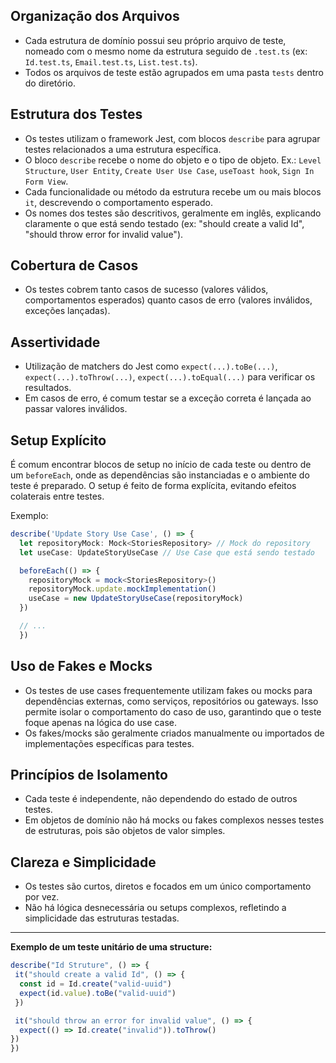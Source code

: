 
## Organização dos Arquivos

- Cada estrutura de domínio possui seu próprio arquivo de teste, nomeado com o mesmo nome da estrutura seguido de `.test.ts` (ex: `Id.test.ts`, `Email.test.ts`, `List.test.ts`).
- Todos os arquivos de teste estão agrupados em uma pasta `tests` dentro do diretório.

## Estrutura dos Testes

- Os testes utilizam o framework Jest, com blocos `describe` para agrupar testes relacionados a uma estrutura específica.
- O bloco `describe` recebe o nome do objeto e o tipo de objeto. Ex.: `Level Structure`, `User Entity`, `Create User Use Case`, `useToast hook`, `Sign In Form View`.
- Cada funcionalidade ou método da estrutura recebe um ou mais blocos `it`, descrevendo o comportamento esperado.
- Os nomes dos testes são descritivos, geralmente em inglês, explicando claramente o que está sendo testado (ex: "should create a valid Id", "should throw error for invalid value").

## Cobertura de Casos

- Os testes cobrem tanto casos de sucesso (valores válidos, comportamentos esperados) quanto casos de erro (valores inválidos, exceções lançadas).

## Assertividade

- Utilização de matchers do Jest como `expect(...).toBe(...)`, `expect(...).toThrow(...)`, `expect(...).toEqual(...)` para verificar os resultados.
- Em casos de erro, é comum testar se a exceção correta é lançada ao passar valores inválidos.

## Setup Explícito

É comum encontrar blocos de setup no início de cada teste ou dentro de um `beforeEach`, onde as dependências são instanciadas e o ambiente do teste é preparado. O setup é feito de forma explícita, evitando efeitos colaterais entre testes.

Exemplo:

```ts
describe('Update Story Use Case', () => {
  let repositoryMock: Mock<StoriesRepository> // Mock do repository
  let useCase: UpdateStoryUseCase // Use Case que está sendo testado

  beforeEach(() => {
    repositoryMock = mock<StoriesRepository>()
    repositoryMock.update.mockImplementation()
    useCase = new UpdateStoryUseCase(repositoryMock)
  })

  // ...
  })
```

## Uso de Fakes e Mocks

- Os testes de use cases frequentemente utilizam fakes ou mocks para dependências externas, como serviços, repositórios ou gateways. Isso permite isolar o comportamento do caso de uso, garantindo que o teste foque apenas na lógica do use case.
- Os fakes/mocks são geralmente criados manualmente ou importados de implementações específicas para testes.

## Princípios de Isolamento

- Cada teste é independente, não dependendo do estado de outros testes.
- Em objetos de domínio não há mocks ou fakes complexos nesses testes de estruturas, pois são objetos de valor simples.

## Clareza e Simplicidade

- Os testes são curtos, diretos e focados em um único comportamento por vez.
- Não há lógica desnecessária ou setups complexos, refletindo a simplicidade das estruturas testadas.

---

**Exemplo de um teste unitário de uma structure:**

```ts
describe("Id Struture", () => {
 it("should create a valid Id", () => {
  const id = Id.create("valid-uuid")
  expect(id.value).toBe("valid-uuid")
 })

 it("should throw an error for invalid value", () => {
  expect(() => Id.create("invalid")).toThrow()
})
})